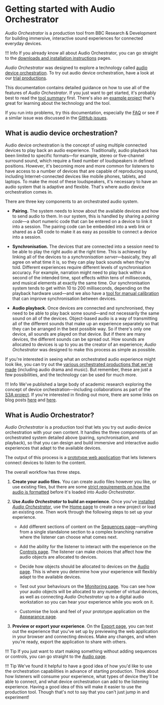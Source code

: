 # Getting started with Audio Orchestrator

*Audio Orchestrator* is a production tool from BBC Research & Development for building immersive, interactive sound experiences for connected everyday devices.

!!! Info
    If you already know all about Audio Orchestrator, you can go straight to the [downloads and installation instructions](installation.md) pages.

*Audio Orchestrator* was designed to explore a technology called [audio device orchestration](#what-is-orchestration). To try out audio device orchestration, have a look at our [trial productions](productions.md).

This documentation contains detailed guidance on how to use all of the features of *Audio Orchestrator*. If you just want to get started, it's probably best to read the [tool summary](#what-is-orchestrator) first. There's also an [example project](example.md) that's great for learning about the technology and the tool.

If you run into problems, try this documentation, especially the [FAQ](faq.md) or see if a similar issue was discussed in the [GitHub issues](https://github.com/bbc/bbcat-orchestration-builder/issues).

<a name="what-is-orchestration"></a>
## What is audio device orchestration?

Audio device orchestration is the concept of using multiple connected devices to play back an audio experience. Traditionally, audio playback has been limited to specific formats—for example, stereo or five-channel surround sound, which require a fixed number of loudspeakers in defined positions. However, it's becoming more and more common for listeners to have access to a number of devices that are capable of reproducing sound, including Internet-connected devices like mobile phones, tablets, and laptops. To make the most of these loudspeakers, it's necessary to have an audio system that is adaptive and flexible. That's where audio device orchestration comes in.

There are three key components to an orchestrated audio system.

* **Pairing.** The system needs to know about the available devices and how to send audio to them. In our system, this is handled by sharing a *pairing code*—a short numeric code that can be entered on a device to link it into a session. The pairing code can be embedded into a web link or shared as a QR code to make it as easy as possible to connect a device into a session.

* **Synchronisation.** The devices that are connected into a session need to be able to play the right audio at the right time. This is achieved by linking all of the devices to a *synchronisation server*—basically, they all agree on what time it is, so they can play back sounds when they're told. Different experiences require different levels of synchronisation accuracy. For example, narration might need to play back within a second of the intended time, spot effects within tens of milliseconds, and musical elements at exactly the same time. Our synchronisation system tends to get within 10 to 200 milliseconds, depending on the playback hardware used—and we also have a [tool for manual calibration](prototype.md#calibration-mode) that can improve synchronisation between devices.

* **Audio playback.** Once devices are connected and synchronised, they need to be able to play back some sound—and not necessarily the same sound on all of the devices. Object-based audio is a way of transmitting all of the different sounds that make up an experience separately so that they can be arranged in the best possible way. So if there's only one device, all sounds are played on that device. But if there are many devices, the different sounds can be spread out. How sounds are allocated to devices is up to you as the creator of an experience; *Audio Orchestrator* was designed to make this process as simple as possible.

If you're interested in seeing what an orchestrated audio experience might look like, you can try out the [various orchestrated productions that we've made](productions.md) (including audio drama and music). But remember, these are just a few possibilities, and the technology can be used for much more.

!!! Info
    We've published a large body of academic research exploring the concept of device orchestration—including collaborations as part of the [S3A project](http://www.s3a-spatialaudio.org/). If you're interested in finding out more, there are some links on blog posts [here](https://www.bbc.co.uk/rd/blog/2019-11-audio-experiences-device-orchestration) and [here](https://www.bbc.co.uk/rd/blog/2020-06-audio-sound-aes-convention).


<a name="what-is-orchestrator"></a>
## What is Audio Orchestrator?

*Audio Orchestrator* is a production tool that lets you try out audio device orchestration with your own content. It handles the three components of an orchestrated system detailed above (pairing, synchronisation, and playback), so that you can design and build immersive and interactive audio experiences that adapt to the available devices.

The output of this process is a [prototype web application](prototype.md) that lets listeners connect devices to listen to the content.

<a name="workflow"></a>
The overall workflow has three steps.

1. **Create your audio files.** You can create audio files however you like, or use existing files, but there are some [strict requirements on how the audio is formatted](preparing-audio.md) before it's loaded into *Audio Orchestrator*.

2. **Use *Audio Orchestrator* to build an experience**. Once you've [installed *Audio Orchestrator*](installation.md), use the [Home page](projects.md) to create a new project or load an existing one. Then work through the following steps to set up your experience.

    * Add different sections of content on the [Sequences page](sequences.md)—anything from a single standalone section to a complex branching narrative where the listener can choose what comes next.

    * Add the ability for the listener to interact with the experience on the [Controls page](controls.md). The listener can make choices that affect how the audio objects are allocated to devices.

    * Decide how objects should be allocated to devices on the [Audio page](audio.md). This is where you determine how your experience will flexibly adapt to the available devices.

    * Test out your behaviours on the [Monitoring page](monitoring.md). You can see how your audio objects will be allocated to any number of virtual devices, as well as connecting *Audio Orchestrator* up to a digital audio workstation so you can hear your experience while you work on it.

    * Customise the look and feel of your prototype application on the [Appearance page](appearance.md).

3. **Preview or export your experience**. On the [Export page](export.md), you can test out the experience that you've set up by previewing the web application in your browser and connecting devices. Make any changes, and when you're ready, export the application to share with others.

!!! Tip
    If you just want to start making something without adding sequences or controls, you can go straight to the [Audio page](audio.md).

!!! Tip
    We've found it helpful to have a good idea of how you'd like to use the orchestration capabilities in advance of starting production. Think about how listeners will consume your experience, what types of device they'll be able to connect, and what device orchestration can add to the listening experience. Having a good idea of this will make it easier to use the production tool. Though that's not to say that you can't just jump in and experiment!
